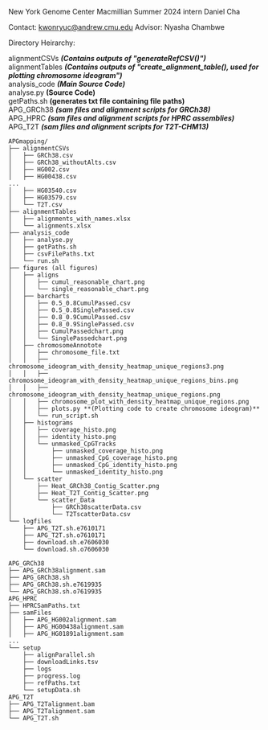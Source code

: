 New York Genome Center Macmillian Summer 2024 intern Daniel Cha

Contact: kwonryuc@andrew.cmu.edu
Advisor: Nyasha Chambwe

Directory Heirarchy:

alignmentCSVs ***(Contains outputs of "generateRefCSV()")*** <br>
alignmentTables ***(Contains outputs of "create_alignment_table(), used for plotting chromosome ideogram")*** <br>
analysis_code ***(Main Source Code)*** <br>
analyse.py **(Source Code)** <br>
getPaths.sh **(generates txt file containing file paths)** <br>
APG_GRCh38 ***(sam files and alignment scripts for GRCh38)*** <br>
APG_HPRC ***(sam files and alignment scripts for HPRC assemblies)*** <br>
APG_T2T ***(sam files and alignment scripts for T2T-CHM13)*** <br>
```
APGmapping/
├── alignmentCSVs 
│   ├── GRCh38.csv
│   ├── GRCh38_withoutAlts.csv
│   ├── HG002.csv
│   ├── HG00438.csv
...
│   ├── HG03540.csv
│   ├── HG03579.csv
│   └── T2T.csv
├── alignmentTables
│   ├── alignments_with_names.xlsx
│   └── alignments.xlsx
├── analysis_code 
│   ├── analyse.py
│   ├── getPaths.sh
│   ├── csvFilePaths.txt
│   └── run.sh 
├── figures (all figures)
│   ├── aligns
│   │   ├── cumul_reasonable_chart.png
│   │   └── single_reasonable_chart.png
│   ├── barcharts
│   │   ├── 0.5_0.8CumulPassed.csv
│   │   ├── 0.5_0.8SinglePassed.csv
│   │   ├── 0.8_0.9CumulPassed.csv
│   │   ├── 0.8_0.9SinglePassed.csv
│   │   ├── CumulPassedchart.png
│   │   └── SinglePassedchart.png
│   ├── chromosomeAnnotote
│   │   ├── chromosome_file.txt
│   │   ├── chromosome_ideogram_with_density_heatmap_unique_regions3.png
│   │   ├── chromosome_ideogram_with_density_heatmap_unique_regions_bins.png
│   │   ├── chromosome_ideogram_with_density_heatmap_unique_regions.png
│   │   ├── chromosome_plot_with_density_heatmap_unique_regions.png
│   │   ├── plots.py **(Plotting code to create chromosome ideogram)**
│   │   └── run_script.sh
│   ├── histograms
│   │   ├── coverage_histo.png
│   │   ├── identity_histo.png
│   │   └── unmasked_CpGTracks
│   │       ├── unmasked_coverage_histo.png
│   │       ├── unmasked_CpG_coverage_histo.png
│   │       ├── unmasked_CpG_identity_histo.png
│   │       └── unmasked_identity_histo.png
│   └── scatter
│       ├── Heat_GRCh38_Contig_Scatter.png
│       ├── Heat_T2T_Contig_Scatter.png
│       └── scatter_Data
│           ├── GRCh38scatterData.csv
│           └── T2TscatterData.csv
└── logfiles
    ├── APG_T2T.sh.e7610171
    ├── APG_T2T.sh.o7610171
    ├── download.sh.e7606030
    └── download.sh.o7606030

APG_GRCh38
├── APG_GRCh38alignment.sam
├── APG_GRCh38.sh
├── APG_GRCh38.sh.e7619935
└── APG_GRCh38.sh.o7619935
APG_HPRC
├── HPRCSamPaths.txt
├── samFiles
│   ├── APG_HG002alignment.sam
│   ├── APG_HG00438alignment.sam
│   ├── APG_HG01891alignment.sam
...
└── setup
    ├── alignParallel.sh
    ├── downloadLinks.tsv
    ├── logs
    ├── progress.log
    ├── refPaths.txt
    └── setupData.sh
APG_T2T
├── APG_T2Talignment.bam
├── APG_T2Talignment.sam
└── APG_T2T.sh
```
